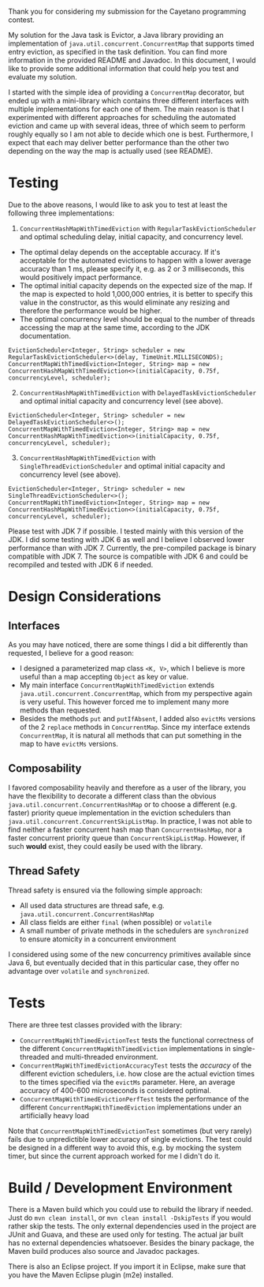 Thank you for considering my submission for the Cayetano programming contest.

My solution for the Java task is Evictor, a Java library providing an implementation of `java.util.concurrent.ConcurrentMap` that supports timed entry eviction, as specified in the task definition. You can find more information in the provided README and Javadoc. In this document, I would like to provide some additional information that could help you test and evaluate my solution.

I started with the simple idea of providing a `ConcurrentMap` decorator, but ended up with a mini-library which contains three different interfaces with multiple implementations for each one of them. The main reason is that I experimented with different approaches for scheduling the automated eviction and came up with several ideas, three of which seem to perform roughly equally so I am not able to decide which one is best. Furthermore, I expect that each may deliver better performance than the other two depending on the way the map is actually used (see README).

# Testing

Due to the above reasons, I would like to ask you to test at least the following three implementations:

1. `ConcurrentHashMapWithTimedEviction` with `RegularTaskEvictionScheduler` and optimal scheduling delay, initial capacity, and concurrency level. 

+ The optimal delay depends on the acceptable accuracy. If it's acceptable for the automated evictions to happen with a lower average accuracy than 1 ms, please specify it, e.g. as 2 or 3 milliseconds, this would positively impact performance.
+ The optimal initial capacity depends on the expected size of the map. If the map is expected to hold 1,000,000 entries, it is better to specify this value in the constructor, as this would eliminate any resizing and therefore the performance would be higher.
+ The optimal concurrency level should be equal to the number of threads accessing the map at the same time, according to the JDK documentation.

```
EvictionScheduler<Integer, String> scheduler = new RegularTaskEvictionScheduler<>(delay, TimeUnit.MILLISECONDS);
ConcurrentMapWithTimedEviction<Integer, String> map = new ConcurrentHashMapWithTimedEviction<>(initialCapacity, 0.75f, concurrencyLevel, scheduler);
```

2. `ConcurrentHashMapWithTimedEviction` with `DelayedTaskEvictionScheduler` and optimal initial capacity and concurrency level (see above).

```
EvictionScheduler<Integer, String> scheduler = new DelayedTaskEvictionScheduler<>();
ConcurrentMapWithTimedEviction<Integer, String> map = new ConcurrentHashMapWithTimedEviction<>(initialCapacity, 0.75f, concurrencyLevel, scheduler);
```

3. `ConcurrentHashMapWithTimedEviction` with `SingleThreadEvictionScheduler` and optimal initial capacity and concurrency level (see above).

```
EvictionScheduler<Integer, String> scheduler = new SingleThreadEvictionScheduler<>();
ConcurrentMapWithTimedEviction<Integer, String> map = new ConcurrentHashMapWithTimedEviction<>(initialCapacity, 0.75f, concurrencyLevel, scheduler);
```

Please test with JDK 7 if possible. I tested mainly with this version of the JDK. I did some testing with JDK 6 as well and I believe I observed lower performance than with JDK 7. Currently, the pre-compiled package is binary compatible with JDK 7. The source is compatible with JDK 6 and could be recompiled and tested with JDK 6 if needed.

# Design Considerations

## Interfaces

As you may have noticed, there are some things I did a bit differently than requested, I believe for a good reason:

+ I designed a parameterized map class `<K, V>`, which I believe is more useful than a map accepting `Object` as key or value.
+ My main interface `ConcurrentMapWithTimedEviction` extends `java.util.concurrent.ConcurrentMap`, which from my perspective again is very useful. This however forced me to implement many more methods than requested.
+ Besides the methods `put` and `putIfAbsent`, I added also `evictMs` versions of the 2 `replace` methods in `ConcurrentMap`. Since my interface extends `ConcurrentMap`, it is natural all methods that can put something in the map to have `evictMs` versions.

## Composability

I favored composability heavily and therefore as a user of the library, you have the flexibility to decorate a different class than the obvious `java.util.concurrent.ConcurrentHashMap` or to choose a different (e.g. faster) priority queue implementation in the eviction schedulers than `java.util.concurrent.ConcurrentSkipListMap`. In practice, I was not able to find neither a faster concurrent hash map than `ConcurrentHashMap`, nor a faster concurrent priority queue than `ConcurrentSkipListMap`. However, if such **would** exist, they could easily be used with the library.

## Thread Safety

Thread safety is ensured via the following simple approach:

+ All used data structures are thread safe, e.g. `java.util.concurrent.ConcurrentHashMap`
+ All class fields are either `final` (when possible) or `volatile`
+ A small number of private methods in the schedulers are `synchronized` to ensure atomicity in a concurrent environment

I considered using some of the new concurrency primitives available since Java 6, but eventually decided that in this particular case, they offer no advantage over `volatile` and `synchronized`.

# Tests

There are three test classes provided with the library:

+ `ConcurrentMapWithTimedEvictionTest` tests the functional correctness of the different `ConcurrentMapWithTimedEviction` implementations in single-threaded and multi-threaded environment.
+ `ConcurrentMapWithTimedEvictionAccuracyTest` tests the *accuracy* of the different eviction schedulers, i.e. how close are the actual eviction times to the times specified via the `evictMs` parameter. Here, an average accuracy of 400-600 microseconds is considered optimal. 
+ `ConcurrentMapWithTimedEvictionPerfTest` tests the performance of the different `ConcurrentMapWithTimedEviction` implementations under an artificially heavy load

Note that `ConcurrentMapWithTimedEvictionTest` sometimes (but very rarely) fails due to unpredictible lower accuracy of single evictions. The test could be designed in a different way to avoid this, e.g. by mocking the system timer, but since the current approach worked for me I didn't do it. 

# Build / Development Environment

There is a Maven build which you could use to rebuild the library if needed. Just do `mvn clean install`, or `mvn clean install -DskipTests` if you would rather skip the tests. The only external dependencies used in the project are JUnit and Guava, and these are used only for testing. The actual jar built has no external dependencies whatsoever. Besides the binary package, the Maven build produces also source and Javadoc packages.

There is also an Eclipse project. If you import it in Eclipse, make sure that you have the Maven Eclipse plugin (m2e) installed.
